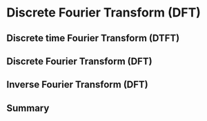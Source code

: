 # Discrete Fourier Transform (DFT)

## Discrete time Fourier Transform (DTFT)

## Discrete Fourier Transform (DFT)

## Inverse Fourier Transform (DFT)

## Summary